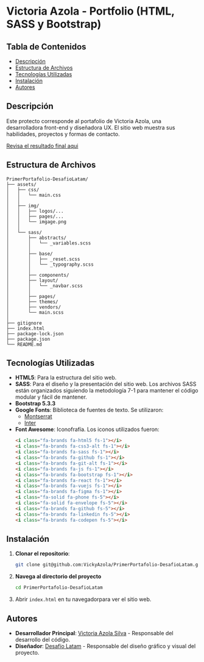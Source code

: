 # Victoria Azola - Portfolio (HTML, SASS y Bootstrap)

## Tabla de Contenidos

- [Descripción](#descripción)
- [Estructura de Archivos](#estructura-de-archivos)
- [Tecnologías Utilizadas](#tecnologías-utilizadas)
- [Instalación](#instalación)
- [Autores](#autores)

## Descripción

Este protecto corresponde al portafolio de Victoria Azola, una desarrolladora front-end y diseñadora UX. 
El sitio web muestra sus habilidades, proyectos y formas de contacto.

[Revisa el resultado final aqui](https://vickyazola.github.io/PrimerPortafolio-DesafioLatam/)

## Estructura de Archivos

```plaintext
PrimerPortafolio-DesafioLatam/
├── assets/
│   ├── css/
│   │   └── main.css
│   │
│   ├── img/
│   │   ├── logos/...
│   │   ├── pages/...
│   │   └── imgage.png
│   │    
│   └── sass/
│       ├── abstracts/
│       │   └── _variables.scss
│       │ 
│       ├── base/
│       │   ├── _reset.scss
│       │   └── _typography.scss
│       │ 
│       ├── components/
│       ├── layout/
│       │   └── _navbar.scss
│       │ 
│       ├── pages/
│       ├── themes/
│       ├── vendors/
│       └── main.scss
│
├── gitignore
├── index.html
├── package-lock.json
├── package.json
└── README.md
```

## Tecnologías Utilizadas

- **HTML5**: Para la estructura del sitio web.
- **SASS**: Para el diseño y la presentación del sitio web. Los archivos SASS están organizados siguiendo la metodología 7-1 para mantener el código modular y fácil de mantener.
- **Bootstrap 5.3.3**
- **Google Fonts**: Biblioteca de fuentes de texto. Se utilizaron:
  - [Montserrat](https://fonts.google.com/specimen/Montserrat?query=mon)
  - [Inter](https://fonts.google.com/specimen/Inter?query=inter)
- **Font Awesome**: Iconofrafía. Los iconos utilizados fueron:
  ```html
  <i class="fa-brands fa-html5 fs-1"></i>
  <i class="fa-brands fa-css3-alt fs-1"></i>
  <i class="fa-brands fa-sass fs-1"></i>
  <i class="fa-brands fa-github fs-1"></i>
  <i class="fa-brands fa-git-alt fs-1"></i>
  <i class="fa-brands fa-js fs-1"></i>
  <i class="fa-brands fa-bootstrap fs-1"></i>
  <i class="fa-brands fa-react fs-1"></i>
  <i class="fa-brands fa-vuejs fs-1"></i>
  <i class="fa-brands fa-figma fs-1"></i>
  <i class="fa-solid fa-phone fs-5"></i>
  <i class="fa-solid fa-envelope fs-5"></i>
  <i class="fa-brands fa-github fs-5"></i>
  <i class="fa-brands fa-linkedin fs-5"></i>
  <i class="fa-brands fa-codepen fs-5"></i>
  ```

## Instalación

1. **Clonar el repositorio**:
   
    ```bash
    git clone git@github.com:VickyAzola/PrimerPortafolio-DesafioLatam.git
    ```
    
2. **Navega al directorio del proyecto**
   
    ```bash
    cd PrimerPortafolio-DesafioLatam
    ```
   
3. Abrir `index.html` en tu navegadorpara ver el sitio web.

## Autores

- **Desarrollador Principal**: [Victoria Azola Silva](https://github.com/VickyAzola) - Responsable del desarrollo del código.
- **Diseñador**: [Desafío Latam](https://desafiolatam.com/admision/?utm_term=desafio%20latam&utm_campaign=Brand&utm_source=adwords&utm_medium=ppc&hsa_acc=1239562006&hsa_cam=16998643182&hsa_grp=136655824715&hsa_ad=596057942540&hsa_src=g&hsa_tgt=kwd-340546658839&hsa_kw=desafio%20latam&hsa_mt=b&hsa_net=adwords&hsa_ver=3&gad_source=1&gclid=CjwKCAjwvvmzBhA2EiwAtHVrbzEJGJPqUuTuFDuNIFtSh4eKqGXcLXmCO9u12vwlU553fGXV93Q5zxoCGmEQAvD_BwE) - Responsable del diseño gráfico y visual del proyecto.
